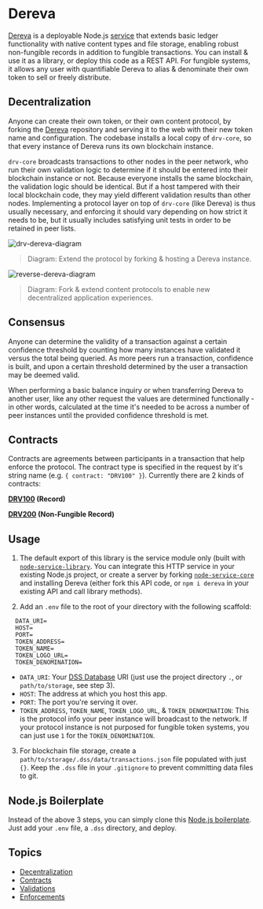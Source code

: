 # Dereva

[Dereva](https://github.com/bennyschmidt/dereva) is a deployable Node.js [service](https://github.com/bennyschmidt/node-service-library) that extends basic ledger functionality with native content types and file storage, enabling robust non-fungible records in addition to fungible transactions. You can install & use it as a library, or deploy this code as a REST API. For fungible systems, it allows any user with quantifiable Dereva to alias & denominate their own token to sell or freely distribute.

## Decentralization

Anyone can create their own token, or their own content protocol, by forking the [Dereva](https://github.com/bennyschmidt/dereva) repository and serving it to the web with their new token name and configuration. The codebase installs a local copy of `drv-core`, so that every instance of Dereva runs its own blockchain instance. 

`drv-core` broadcasts transactions to other nodes in the peer network, who run their own validation logic to determine if it should be entered into their blockchain instance or not. Because everyone installs the same blockchain, the validation logic should be identical. But if a host tampered with their local blockchain code, they may yield different validation results than other nodes. Implementing a protocol layer on top of `drv-core` (like Dereva) is thus usually necessary, and enforcing it should vary depending on how strict it needs to be, but it usually includes satisfying unit tests in order to be retained in peer lists.

![drv-dereva-diagram](https://user-images.githubusercontent.com/45407493/230754827-106459d9-e230-419d-807a-34f5eacd729f.png)

> Diagram: Extend the protocol by forking & hosting a Dereva instance.

![reverse-dereva-diagram](https://user-images.githubusercontent.com/45407493/230782044-2593ef8f-5a9b-46ac-abaa-929127082cee.png)

> Diagram: Fork & extend content protocols to enable new decentralized application experiences.

## Consensus

Anyone can determine the validity of a transaction against a certain confidence threshold by counting how many instances have validated it versus the total being queried. As more peers run a transaction, confidence is built, and upon a certain threshold determined by the user a transaction may be deemed valid.

When performing a basic balance inquiry or when transferring Dereva to another user, like any other request the values are determined functionally - in other words, calculated at the time it's needed to be across a number of peer instances until the provided confidence threshold is met.

## Contracts

Contracts are agreements between participants in a transaction that help enforce the protocol. The contract type is specified in the request by it's string name (e.g. `{ contract: "DRV100" }`). Currently there are 2 kinds of contracts:

**[DRV100](https://github.com/bennyschmidt/DRV100) (Record)**

**[DRV200](https://github.com/bennyschmidt/DRV200) (Non-Fungible Record)**

## Usage

1. The default export of this library is the service module only (built with [`node-service-library`](https://github.com/bennyschmidt/node-service-library). You can integrate this HTTP service in your existing Node.js project, or create a server by forking [`node-service-core`](https://github.com/bennyschmidt/node-service-core) and installing Dereva (either fork this API code, or `npm i dereva` in your existing API and call library methods).

2. Add an `.env` file to the root of your directory with the following scaffold:


```
  DATA_URI=
  HOST=
  PORT=
  TOKEN_ADDRESS=
  TOKEN_NAME=
  TOKEN_LOGO_URL=
  TOKEN_DENOMINATION=
```

- `DATA_URI`: Your [DSS Database](https://github.com/exactchange/dss) URI (just use the project directory `.`, or `path/to/storage`, see step 3).
- `HOST`: The address at which you host this app.
- `PORT`: The port you're serving it over.
- `TOKEN_ADDRESS`, `TOKEN_NAME`, `TOKEN_LOGO_URL`, & `TOKEN_DENOMINATION`: This is the protocol info your peer instance will broadcast to the network. If your protocol instance is not purposed for fungible token systems, you can just use `1` for the `TOKEN_DENOMINATION`.

3. For blockchain file storage, create a `path/to/storage/.dss/data/transactions.json` file populated with just `{}`. Keep the `.dss` file in your `.gitignore` to prevent committing data files to git.

## Node.js Boilerplate

Instead of the above 3 steps, you can simply clone this [Node.js boilerplate](https://github.com/bennyschmidt/node-dereva-boilerplate). Just add your `.env` file, a `.dss` directory, and deploy.

## Topics

- [Decentralization](https://github.com/bennyschmidt/drv-core/blob/master/README.md#decentralization)
- [Contracts](https://github.com/bennyschmidt/drv-core/blob/master/README.md#contracts)
- [Validations](https://github.com/bennyschmidt/drv-core/blob/master/README.md#validations)
- [Enforcements](https://github.com/bennyschmidt/drv-core/blob/master/README.md#enforcements)
